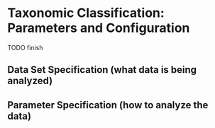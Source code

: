 # Taxonomic Classification: Parameters and Configuration
TODO finish

## Data Set Specification (what data is being analyzed)

## Parameter Specification (how to analyze the data)

